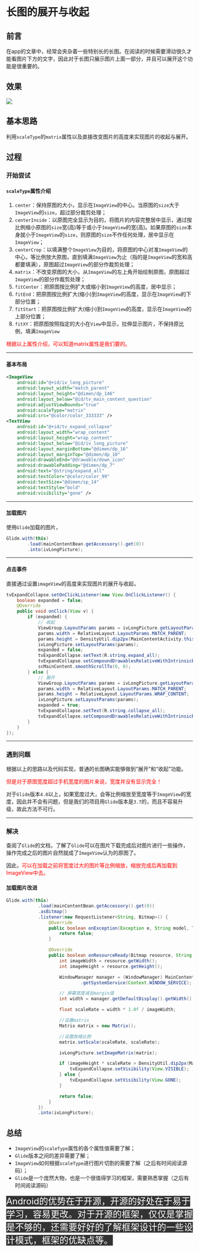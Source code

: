 # 长图的展开与收起

## 前言
在app的文章中，经常会夹杂着一些特别长的长图。在阅读的时候需要滑动很久才能看图片下方的文字，因此对于长图只展示图片上面一部分，并且可以展开这个功能是很重要的。

## 效果
![](https://pic.superbed.cn/item/5da83649451253d178f564a4.gif)

## 基本思路
利用`scaleType`的`matrix`属性以及直接改变图片的高度来实现图片的收起与展开。

## 过程
### 开始尝试
#### `scaleType`属性介绍
1. `center`：保持原图的大小，显示在`ImageView`的中心。当原图的`size`大于`ImageView`的`size`，超过部分裁剪处理；
2. `centerInside`：以原图完全显示为目的，将图片的内容完整居中显示，通过按比例缩小原图的`size`宽(高)等于或小于`ImageView`的宽(高)。如果原图的`size`本身就小于`ImageView`的`size`，则原图的`size`不作任何处理，居中显示在`ImageView`；
3. `centerCrop`：以填满整个`ImageView`为目的，将原图的中心对准`ImageView`的中心，等比例放大原图，直到填满`ImageView`为止（指的是`ImageView`的宽和高都要填满），原图超过`ImageView`的部分作裁剪处理；
4. `matrix`：不改变原图的大小，从`ImageView`的左上角开始绘制原图，原图超过`ImageView`的部分作裁剪处理；
5. `fitCenter`：把原图按比例扩大或缩小到`ImageView`的高度，居中显示；
6. `fitEnd`：把原图按比例扩大(缩小)到`ImageView`的高度，显示在`ImageView`的下部分位置；
7. `fitStart`：把原图按比例扩大(缩小)到`ImageView`的高度，显示在`ImageView`的上部分位置；
8. `fitXY`：把原图按照指定的大小在`View`中显示，拉伸显示图片，不保持原比例，填满`ImageView`

<span style="color: #ff0000;">根据以上属性介绍，可以知道matrix属性是我们要的。</span>

----
#### 基本布局
```xml
<ImageView
    android:id="@+id/iv_long_picture"
    android:layout_width="match_parent"
    android:layout_height="@dimen/dp_146"
    android:layout_below="@id/tv_main_content_question"
    android:adjustViewBounds="true"
    android:scaleType="matrix"
    android:src="@color/color_333333" />
<TextView
    android:id="@+id/tv_expand_collapse"
    android:layout_width="wrap_content"
    android:layout_height="wrap_content"
    android:layout_below="@id/iv_long_picture"
    android:layout_marginBottom="@dimen/dp_16"
    android:layout_marginTop="@dimen/dp_10"
    android:drawableEnd="@drawable/down_icon"
    android:drawablePadding="@dimen/dp_7"
    android:text="@string/expand_all"
    android:textColor="@color/color_99"
    android:textSize="@dimen/sp_14"
    android:textStyle="bold"
    android:visibility="gone" />
```

----
#### 加载图片
使用`Glide`加载的图片，
```java
Glide.with(this)
        .load(mainContentBean.getAccessory().get(0))
        .into(ivLongPicture);
```

----
#### 点击事件
直接通过设置`imageView`的高度来实现图片的展开与收起，
```java
tvExpandCollapse.setOnClickListener(new View.OnClickListener() {
    boolean expanded = false;
    @Override
    public void onClick(View v) {
        if (expanded) {
            // 收起
            ViewGroup.LayoutParams params = ivLongPicture.getLayoutParams();
            params.width = RelativeLayout.LayoutParams.MATCH_PARENT;
            params.height = DensityUtil.dip2px(MainContentActivity.this, 146);
            ivLongPicture.setLayoutParams(params);
            expanded = false;
            tvExpandCollapse.setText(R.string.expand_all);
            tvExpandCollapse.setCompoundDrawablesRelativeWithIntrinsicBounds(0, 0, R.drawable.down_icon, 0);
            scMainContent.smoothScrollTo(0, 0);
        } else {
            // 展开
            ViewGroup.LayoutParams params = ivLongPicture.getLayoutParams();
            params.width = RelativeLayout.LayoutParams.MATCH_PARENT;
            params.height = RelativeLayout.LayoutParams.WRAP_CONTENT;
            ivLongPicture.setLayoutParams(params);
            expanded = true;
            tvExpandCollapse.setText(R.string.collapse_all);
            tvExpandCollapse.setCompoundDrawablesRelativeWithIntrinsicBounds(0, 0, R.drawable.upper_icon, 0);
        }
    }
});
```
----
### 遇到问题
根据以上的思路以及代码实现，普通的长图确实能够做到“展开”和“收起”功能。

<span style="color: #ff0000;">但是对于原图宽度超过手机宽度的图片来说，宽度并没有显示完全！</span>

对于`Glide`版本`4.0`以上，如果宽度过大，会等比例缩放至宽度等于`ImageView`的宽度，因此并不会有问题，但是我们的项目用`Glide`版本是`3.7`的，而且不容易升级，故此方法不可行。

----
### 解决
查阅了`Glide`的文档，了解了`Glide`可以在图片下载完成后对图片进行一些操作，操作完成之后的图片自然就成了`ImageView`认为的原图了。

因此，<span style="color: #ff0000;">可以在加载之前将宽度过大的图片等比例缩放，缩放完成后再加载到ImageView中去。</span>

#### 加载图片改进
```java
Glide.with(this)
            .load(mainContentBean.getAccessory().get(0))
            .asBitmap()
            .listener(new RequestListener<String, Bitmap>() {
                @Override
                public boolean onException(Exception e, String model, Target<Bitmap> target, boolean isFirstResource) {
                    return false;
                }

                @Override
                public boolean onResourceReady(Bitmap resource, String model, Target<Bitmap> target, boolean isFromMemoryCache, boolean isFirstResource) {
                    int imageWidth = resource.getWidth();
                    int imageHeight = resource.getHeight();

                    WindowManager manager = (WindowManager) MainContentActivity.this
                            .getSystemService(Context.WINDOW_SERVICE);

                    // 屏幕宽度减去margin值
                    int width = manager.getDefaultDisplay().getWidth() - DensityUtil.dip2px(MainContentActivity.this, 32);

                    float scaleRate = width * 1.0f / imageWidth;

                    //设置matrix
                    Matrix matrix = new Matrix();

                    //设置放缩比例
                    matrix.setScale(scaleRate, scaleRate);

                    ivLongPicture.setImageMatrix(matrix);

                    if (imageHeight * scaleRate > DensityUtil.dip2px(MainContentActivity.this, 146)) {
                        tvExpandCollapse.setVisibility(View.VISIBLE);
                    } else {
                        tvExpandCollapse.setVisibility(View.GONE);
                    }

                    return false;
                }
            })
            .into(ivLongPicture);
```

## 总结
+ `ImageView`的`scaleType`属性的各个属性值需要了解；
+ `Glide`版本之间的差异需要了解；
+ `ImageView`如何根据`scaleType`进行图片切割的需要了解（之后有时间阅读源码）；
+ `Glide`是一个庞然大物，也是一个很值得学习的框架，需要熟悉掌握（之后有时间阅读源码）

<span style="font-size: 18pt; background-color: #333333; color: #ffffff;">Android的优势在于开源，开源的好处在于易于学习，容易更改。对于开源的框架，仅仅是掌握是不够的，还需要好好的了解框架设计的一些设计模式，框架的优缺点等。</span>